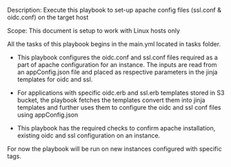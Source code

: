 Description: Execute this playbook to set-up apache config files (ssl.conf & oidc.conf) on the target host

Scope: This document is setup to work with Linux hosts only

All the tasks of this playbook begins in the main.yml located in tasks folder.

* This playbook configures the oidc.conf and ssl.conf files required as a part of apache configuration for an instance. The inputs are read from an appConfig.json file and placed as respective parameters in the jinja templates for oidc and ssl.

* For applications with specific oidc.erb and ssl.erb templates stored in S3 bucket, the playbook fetches the templates convert them into jinja templates and further uses them to configure the oidc and ssl conf files using appConfig.json

* This playbook has the required checks to confirm apache installation, existing oidc and ssl configuration on an instance.

For now the playbook will be run on new instances configured with specific tags.